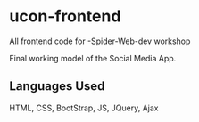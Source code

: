 # ucon-frontend
All frontend code for -Spider-Web-dev workshop

Final working model of the Social Media App. 

## Languages Used
HTML, CSS, BootStrap, JS, JQuery, Ajax
